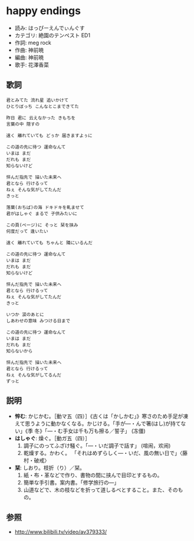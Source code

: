 happy endings
==============

- 読み: はっぴーえんでぃんぐす
- カテゴリ: 絶園のテンペスト ED1
- 作詞: meg rock
- 作曲: 神前暁
- 編曲: 神前暁
- 歌手: 花澤香菜


歌詞
-----

    君とみてた 流れ星 追いかけて
    ひとりぼっち こんなとこまできてた

    昨日 君に 云えなかった きもちを
    言葉の中 隠すの

    遠く 離れていても どぅか 届きますよぅに

    この道の先に待つ 運命なんて
    いまは まだ
    だれも まだ
    知らないけど

    悴んだ指先で 描いた未来へ
    君となら 行けるって
    ねぇ そんな気がしてたんだ
    きっと

    落葉(おちば)の海 ドキドキを軋ませて
    君がはしゃぐ まるで 子供みたいに

    この頁(ページ)に そっと 栞を挟み
    何度だって 逢いたい

    遠く 離れていても ちゃんと 隣にいるんだ

    この道の先に待つ 運命なんて
    いまは まだ
    だれも まだ
    知らないけど

    悴んだ指先で 描いた未来へ
    君となら 行けるって
    ねぇ そんな気がしてたんだ
    きっと

    いつか 涙のあとに
    しあわせの意味 みつける日まで

    この道の先に待つ 運命なんて
    いまは まだ
    だれも まだ
    知らないから

    悴んだ指先で 描いた未来へ
    君となら 行けるって
    ねぇ そんな気がしてるんだ
    ずっと


説明
-----

- **悴む**: かじかむ。［動マ五（四）］《古くは「かしかむ」》寒さのため手足が凍えて思うように動かなくなる。かじける。「手が―・んで箸(はし)が持てない」《季 冬》「―・む手女は千も万も擦る／誓子」 (冻僵)
- **はしゃぐ**: 燥ぐ。［動ガ五（四）］
    1. 調子にのってふざけ騒ぐ。「―・いだ調子で話す」 (喧闹，欢闹)
    2. 乾燥する。かわく。 「それはめずらしく―・いだ、風の無い日で」〈藤村・破戒〉
- **栞**: しおり。枝折（り）／栞。
    1. 紙・布・革などで作り、書物の間に挟んで目印とするもの。
    2. 簡単な手引書。案内書。「修学旅行の―」
    3. 山道などで、木の枝などを折って道しるべとすること。また、そのもの。


参照
-----

- <http://www.bilibili.tv/video/av379333/>
